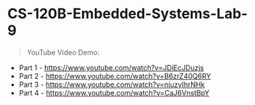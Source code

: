 # CS-120B-Embedded-Systems-Lab-9

> YouTube Video Demo:

  * Part 1 - https://www.youtube.com/watch?v=JDiEcJDuzjs
  * Part 2 - https://www.youtube.com/watch?v=B6zrZ40Q6RY
  * Part 3 - https://www.youtube.com/watch?v=niuzyIhrNHk
  * Part 4 - https://www.youtube.com/watch?v=CaJ6VnstBpY
